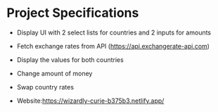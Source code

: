# Project Specifications
- Display UI with 2 select lists for countries and 2 inputs for amounts
- Fetch exchange rates from API (https://api.exchangerate-api.com)
- Display the values for both countries
- Change amount of money
- Swap country rates


- Website:https://wizardly-curie-b375b3.netlify.app/ 
